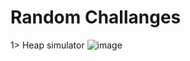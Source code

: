 # Random Challanges

1> Heap simulator
![image](https://github.com/user-attachments/assets/8ea03a97-716c-4af2-9bea-c47c73673088)
